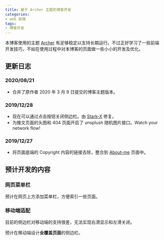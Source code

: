 ```yaml
---
title: 基于 Archer 主题的博客开发
categories:
- web 前端
tags:
- 博客开发
---
```

本博客使用的主题 [Archer](https://github.com/fi3ework/hexo-theme-archer) 有足够稳定以支持长期运行。不过正好学习了一些前端开发技巧，不如在使用过程中对本博客的页面做一些小小的开发及优化。

## 更新日志

### 2020/08/21

- 合并了原作者 2020 年 3 月 9 日提交的博客主题版本。

### 2019/12/28

- 现在可以通过点击按钮关闭侧边栏。由 [Stark-X](https://github.com/fi3ework/hexo-theme-archer/pull/165) 修复。
- 为推文页面的头图和 404 页面开启了 unsplush 随机图片接口。Watch your network flow!

### 2019/12/27

- 将页面底端的 Copyright 内容的链接去除，整合到 [About-me](https://lolipopj.github.io/about/) 页面中。

## 预计开发的内容

### 网页菜单栏

预计在网页上方添加菜单栏，方便索引一些页面。

### 移动端适配

目前的侧边栏对移动端的支持很差，无法实现右滑显示和左滑关闭。

预计在移动端设计**全覆盖页面**的侧边栏。
